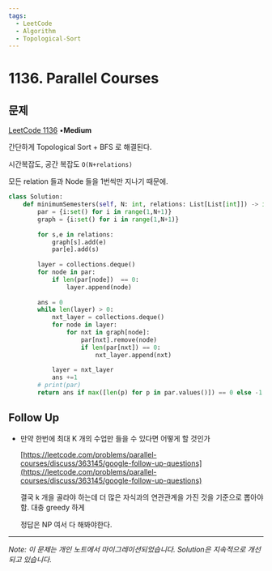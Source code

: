 ```yaml
---
tags:
  - LeetCode
  - Algorithm
  - Topological-Sort
---
```


# 1136. Parallel Courses

## 문제

[LeetCode 1136](https://leetcode.com/problems/parallel-courses/) •**Medium**

간단하게 Topological Sort + BFS 로 해결된다.

시간복잡도, 공간 복잡도 `O(N+relations)`

모든 relation 들과 Node 들을 1번씩만 지나기 때문에.

```python
class Solution:
    def minimumSemesters(self, N: int, relations: List[List[int]]) -> int:
        par = {i:set() for i in range(1,N+1)}
        graph = {i:set() for i in range(1,N+1)}
        
        for s,e in relations:
            graph[s].add(e)
            par[e].add(s)
        
        layer = collections.deque()
        for node in par:
            if len(par[node])  == 0:
                layer.append(node)
        
        ans = 0
        while len(layer) > 0:
            nxt_layer = collections.deque()
            for node in layer:
                for nxt in graph[node]:
                    par[nxt].remove(node)
                    if len(par[nxt]) == 0:
                        nxt_layer.append(nxt)
            
            layer = nxt_layer
            ans +=1
        # print(par)
        return ans if max([len(p) for p in par.values()]) == 0 else -1
```

## Follow Up

- 만약 한번에 최대 K 개의 수업만 들을 수 있다면 어떻게 할 것인가

    [https://leetcode.com/problems/parallel-courses/discuss/363145/google-follow-up-questions](https://leetcode.com/problems/parallel-courses/discuss/363145/google-follow-up-questions)

    결국 k 개을 골라야 하는데 더 많은 자식과의 연관관계을 가진 것을 기준으로 뽑아야함. 대충 greedy 하게

    정답은 NP 여서 다 해봐야한다.

---

*Note: 이 문제는 개인 노트에서 마이그레이션되었습니다. Solution은 지속적으로 개선되고 있습니다.*
